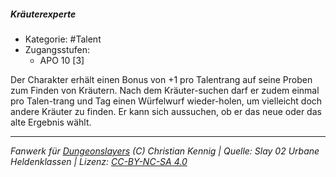 <!---
Dies ist ein Fanwerk für DUNGEONSLAYERS (C) von Christian Kennig

Quellen:      [Slay 02 Urbane Heldenklassen](https://www.f-space.de/ds4/downloads.html)
              [Talentbeschreibungen](https://www.f-space.de/ds4/tools-talentcards.html)
License:      [CC-BY-NC-SA 4.0](https://creativecommons.org/licenses/by-nc-sa/4.0/deed.de)
Richtlinien:  [Fanwerkrichtlinien](https://www.dungeonslayers.net/fanwerk-richtlinien/)
Autor:        Zauberlehrling
-->

  
##### Kräuterexperte  
- Kategorie: #Talent  
- Zugangsstufen:  
  - APO 10 [3]  

Der Charakter erhält einen Bonus von +1 pro Talentrang auf seine Proben zum Finden von Kräutern. Nach dem Kräuter-suchen darf er zudem einmal pro Talen-trang und Tag einen Würfelwurf wieder-holen, um vielleicht doch andere Kräuter zu finden. Er kann sich aussuchen, ob er das neue oder das alte Ergebnis wählt.


___  
*Fanwerk für [Dungeonslayers](https://www.dungeonslayers.net/) (C) Christian Kennig | Quelle: Slay 02 Urbane Heldenklassen | Lizenz: [CC-BY-NC-SA 4.0](https://creativecommons.org/licenses/by-nc-sa/4.0/deed.de)*  